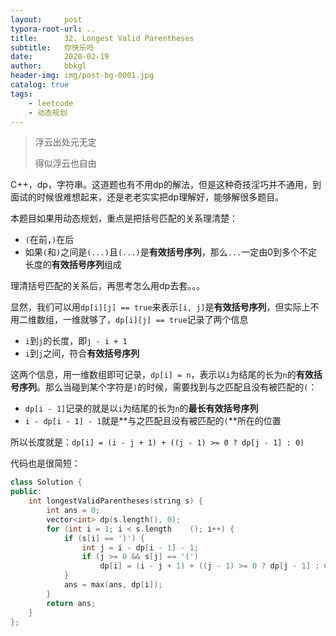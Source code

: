 ```yaml
---
layout:     post
typora-root-url: ..
title:      32. Longest Valid Parentheses
subtitle:   你快乐吗
date:       2020-02-19
author:     bbkgl
header-img: img/post-bg-0001.jpg
catalog: true
tags:
    - leetcode
    - 动态规划
---
```


>浮云出处元无定
>
>得似浮云也自由

C++，dp，字符串。这道题也有不用dp的解法，但是这种奇技淫巧并不通用，到面试的时候很难想起来，还是老老实实把dp理解好，能够解很多题目。

本题目如果用动态规划，重点是把括号匹配的关系理清楚：

- `(`在前，`)`在后
- 如果`(`和`)`之间是`(...)`且`(...)`是**有效括号序列**，那么`...`一定由0到多个不定长度的**有效括号序列**组成

理清括号匹配的关系后，再思考怎么用dp去套。。。

显然，我们可以用`dp[i][j] == true`来表示`[i, j]`是**有效括号序列**，但实际上不用二维数组，一维就够了，`dp[i][j] == true`记录了两个信息

- `i`到`j`的长度，即`j - i + 1`
- `i`到`j`之间，符合**有效括号序列**

这两个信息，用一维数组即可记录，`dp[i] = n`，表示以`i`为结尾的长为`n`的**有效括号序列**。那么当碰到某个字符是`)`的时候，需要找到与之匹配且没有被匹配的`(`：

- `dp[i - 1]`记录的就是以`i`为结尾的长为`n`的**最长有效括号序列**
- `i - dp[i - 1] - 1`就是**与之匹配且没有被匹配的`(`**所在的位置

所以长度就是：`dp[i] = (i - j + 1) + ((j - 1) >= 0 ? dp[j - 1] : 0)`

代码也是很简短：

```cpp
class Solution {
public:
    int longestValidParentheses(string s) {
        int ans = 0;
        vector<int> dp(s.length(), 0);
        for (int i = 1; i < s.length	(); i++) {
            if (s[i] == ')') {
                int j = i - dp[i - 1] - 1;
                if (j >= 0 && s[j] == '(') 
                    dp[i] = (i - j + 1) + ((j - 1) >= 0 ? dp[j - 1] : 0);
            }
            ans = max(ans, dp[i]);
        }
        return ans;
    }
};
```

